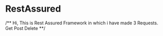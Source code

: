 # RestAssured

/**
Hi, This is Rest Assured Framework in which i have made 3 Requests.
Get
Post
Delete
**/
